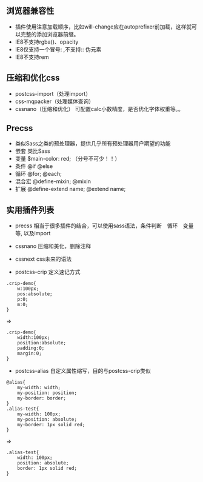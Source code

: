 ## 浏览器兼容性

- 插件使用注意加载顺序，比如will-change应在autoprefixer前加载，这样就可以完整的添加浏览器前缀。
- IE8不支持rgba()、opacity
- IE8仅支持一个冒号: ,不支持:: 伪元素
- IE8不支持rem

## 压缩和优化css
- postcss-import（处理import）
- css-mqpacker（处理媒体查询）
- cssnano（压缩和优化） 可配置calc小数精度，是否优化字体权重等。。

## Precss
- 类似Sass之类的预处理器，提供几乎所有预处理器用户期望的功能
- 嵌套 类比Sass
- 变量 $main-color: red; （分号不可少！！）
- 条件 @if @else
- 循环 @for; @each;
- 混合宏 @define-mixin; @mixin
- 扩展 @define-extend name; @extend name;



## 实用插件列表
- precss 相当于很多插件的结合，可以使用sass语法，条件判断　循环　变量等, 以及import 
- cssnano 压缩和美化，删除注释
- cssnext css未来的语法

- postcss-crip 定义速记方式
```
.crip-demo{
    w:100px;
    pos:absolute;
    p:0;
    m:0;
}
```
=> 
```
.crip-demo{
    width:100px;
    position:absolute;
    padding:0;
    margin:0;
}
```

- postcss-alias 自定义属性缩写，目的与postcss-crip类似

```
@alias{
    my-width: width;
    my-position: position;
    my-border: border;
}
.alias-test{
    my-width: 100px;
    my-position: absolute;
    my-border: 1px solid red;
}
```

=> 
```
.alias-test{
    width: 100px;
    position: absolute;
    border: 1px solid red;
}
```